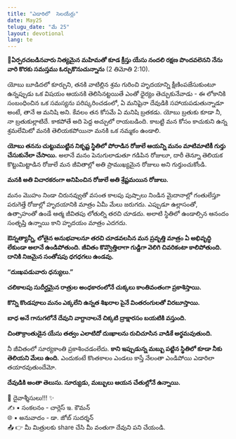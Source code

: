 ```yaml
---
title: "ఎడారిలో  సెలయేర్లు"
date: May25
telugu_date: "మే 25"
layout: devotional
lang: te
---
```


**📖ఏర్పరచబడినవారు నిత్యమైన మహిమతో కూడ క్రీస్తు యేసు నందలి రక్షణ పొందవలెనని నేను వారి కొరకు సమస్తము ఓర్చుకొనుచున్నాను**
(2 తిమోతి 2:10).

యోబు బూడిదలో కూర్చుని, తనకి వాటిల్లిన శ్రమ గురించి హృదయాన్ని క్షీణింపజేసుకుంటూ ఉన్నప్పుడు ఒక విషయం ఆయనకి తెలిసినట్టయితే ఎంతో ధైర్యం తెచ్చుకునేవాడు - ఈ లోకానికి సంబంధించిన ఒక సమస్యను పరిష్కరించడంలో, ఏ మనిషైనా దేవుడికి సహాయపడుతున్నాడూ అంటే, తానే ఆ మనిషి అని. కేవలం తన కోసమే ఏ మనిషి బ్రతకడు. యోబు బ్రతుకు కూడా నీ, నా బ్రతుకుల్లాటిదే. కాకపోతే అది పెద్ద అచ్చులో రాయబడింది. కాబట్టి మన కోసం కాచుకుని ఉన్న శ్రమలేమిటో మనకి తెలియకపోయినా మనకి ఒక నమ్మకం ఉండాలి. 

**యోబు తనను చుట్టుముట్టిన నికృష్ట స్థితిలో పోరాడిన రోజులే ఆయన్ని మనం మాటిమాటికీ గుర్తు చేసుకునేలా చేసాయి.**  అలానే మనం పెనుగులాడుతూ గడిపిన రోజులూ, దారీ తెన్నూ తెలియక కొట్టుమిట్టాడిన రోజులే మన జీవితాల్లో అతి ప్రాముఖ్యమైన రోజులు అని గుర్తుంచుకోండి.

**మనకి అతి విచారకరంగా అనిపించిన రోజులే అతి శ్రేష్టమయిన రోజులు.**

 మనం మొహం నిండా చిరునవ్వుతో వసంత కాలపు పుష్పాలు నిండిన మైదానాల్లో గంతులేస్తూ పరుగెత్తే రోజుల్లో హృదయానికి మాత్రం ఏమీ మేలు జరుగదు.
ఎప్పుడూ ఉల్లాసంతో, ఉత్సాహంతో ఉండే ఆత్మ జీవితపు లోతుల్ని తరచి చూడదు. అలాటి స్థితిలో ఉండాల్సిన ఆనందం సంతృప్తి ఉన్నాయి కాని హృదయం మాత్రం ఎదగదు. 

**ఔన్నత్యాన్నీ, లోతైన అనుభవాలనూ తరచి చూడవలసిన మన ప్రవృత్తి మాత్రం ఏ అభివృద్ధి లేకుండా అలానే ఉండిపోతుంది. జీవితం కొవ్వొత్తిలాగా గుడ్డిగా వెలిగి చివరికంటా కాలిపోతుంది. దానికి నిజమైన సంతోషపు ధగధగలు ఉండవు.**

**“దుఃఖపడువారు ధన్యులు.”** 

**చలికాలపు సుదీర్ఘమైన రాత్రుల అంధకారంలోనే చుక్కలు కాంతివంతంగా ప్రకాశిస్తాయి.**

 **కొన్ని కొండపూలు మనం ఎక్కలేని ఉన్నత శిఖరాల పైనే వింతరంగులతో విరబూస్తాయి.**

 **బాధ అనే గానుగలోనే దేవుని వాగ్దానాలనే చిక్కటి ద్రాక్షారసం బయటికి వస్తుంది.**

 **చింతాక్రాంతుడైన యేసు తత్వం ఎలాటిదో దుఃఖాలను రుచిచూసిన వాడికే అర్థమవుతుంది.**

నీ జీవితంలో సూర్యకాంతి ప్రకాశించడంలేదు. **కాని ఇప్పుడున్న మబ్బు పట్టిన స్థితిలో కూడా నీకు తెలియని మేలు ఉంది.** ఎందుకంటే కొంతకాలం ఎండలు కాస్తే నేలంతా ఎండిపోయి ఎడారిలా తయారవుతుందేమో. 

**దేవుడికి అంతా తెలుసు. సూర్యుడు, మబ్బులు ఆయన చేతుల్లోనే ఉన్నాయి.**

<div class="blessing">🙏 <span class="bless-text">దైవాశ్శీసులు!!!</span> ✨</div>

<div class="credit">✍️ <span class="credit-text">▪ సంకలనం - చార్లెస్ ఇ. కౌమన్</span></div>
<div class="credit">🌐 <span class="credit-text">▪ అనువాదం - డా. జోబ్ సుదర్శన్</span></div>


<div class="share">📤 👉 <span class="share-text">మీ మిత్రులకు share చేసి మీ వంతుగా దేవుని పని చేయండి.</span></div>

